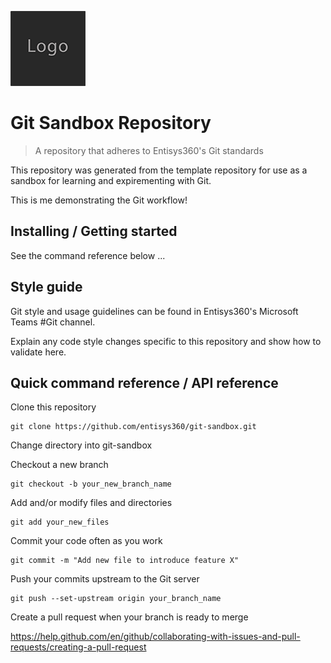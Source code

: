 ![Logo of the project](/docs/logo.sample.png)

# Git Sandbox Repository
> A repository that adheres to Entisys360's Git standards

This repository was generated from the template repository for use as a sandbox for learning and expirementing with Git.

This is me demonstrating the Git workflow!


## Installing / Getting started

See the command reference below ...

## Style guide

Git style and usage guidelines can be found in Entisys360's Microsoft Teams #Git channel.

Explain any code style changes specific to this repository and show how to validate here.


## Quick command reference / API reference

Clone this repository
```shell
git clone https://github.com/entisys360/git-sandbox.git
```

Change directory into git-sandbox

Checkout a new branch
```shell
git checkout -b your_new_branch_name
```

Add and/or modify files and directories
```shell
git add your_new_files
```

Commit your code often as you work
```shell
git commit -m "Add new file to introduce feature X"
```

Push your commits upstream to the Git server
```shell
git push --set-upstream origin your_branch_name
```

Create a pull request when your branch is ready to merge 

https://help.github.com/en/github/collaborating-with-issues-and-pull-requests/creating-a-pull-request

